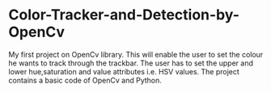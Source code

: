 # Color-Tracker-and-Detection-by-OpenCv

My first project on OpenCv library.
This will enable the user to set the colour he wants to track through the trackbar.
The user has to set the upper and lower hue,saturation and value attributes i.e. HSV values.
The project contains a basic code of OpenCv and Python.
